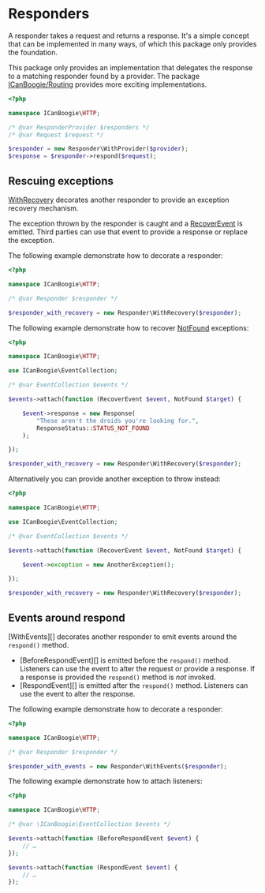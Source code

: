 # Responders

A responder takes a request and returns a response. It's a simple concept that can be implemented in many ways, of
which this package only provides the foundation.

This package only provides an implementation that delegates the response to a matching responder found by a provider.
The package [ICanBoogie/Routing][] provides more exciting implementations.

```php
<?php

namespace ICanBoogie\HTTP;

/* @var ResponderProvider $responders */
/* @var Request $request */

$responder = new Responder\WithProvider($provider);
$response = $responder->respond($request);
```

## Rescuing exceptions

[WithRecovery][] decorates another responder to provide an exception recovery mechanism.

The exception thrown by the responder is caught and a [RecoverEvent][] is emitted. Third parties can
use that event to provide a response or replace the exception.

The following example demonstrate how to decorate a responder:

```php
<?php

namespace ICanBoogie\HTTP;

/* @var Responder $responder */

$responder_with_recovery = new Responder\WithRecovery($responder);
```

The following example demonstrate how to recover [NotFound][] exceptions:

```php
<?php

namespace ICanBoogie\HTTP;

use ICanBoogie\EventCollection;

/* @var EventCollection $events */

$events->attach(function (RecoverEvent $event, NotFound $target) {

    $event->response = new Response(
        "These aren't the droids you're looking for.",
        ResponseStatus::STATUS_NOT_FOUND
    );

});

$responder_with_recovery = new Responder\WithRecovery($responder);
```

Alternatively you can provide another exception to throw instead:

```php
<?php

namespace ICanBoogie\HTTP;

use ICanBoogie\EventCollection;

/* @var EventCollection $events */

$events->attach(function (RecoverEvent $event, NotFound $target) {

    $event->exception = new AnotherException();

});

$responder_with_recovery = new Responder\WithRecovery($responder);
```


## Events around respond

[WithEvents][] decorates another responder to emit events around the `respond()` method.

- [BeforeRespondEvent][] is emitted before the `respond()` method. Listeners can use the event to
  alter the request or provide a response. If a response is provided the `respond()` method is *not*
  invoked.
- [RespondEvent][] is emitted after the `respond()` method. Listeners can use the event to alter the
  response.

The following example demonstrate how to decorate a responder:

```php
<?php

namespace ICanBoogie\HTTP;

/* @var Responder $responder */

$responder_with_events = new Responder\WithEvents($responder);
```

The following example demonstrate how to attach listeners:

```php
<?php

namespace ICanBoogie\HTTP;

/* @var \ICanBoogie\EventCollection $events */

$events->attach(function (BeforeRespondEvent $event) {
    // …
});

$events->attach(function (RespondEvent $event) {
    // …
});
```




[ICanBoogie/Routing]: https://github.com/ICanBoogie/Routing
[WithRecovery]: ../lib/Responder/WithRecovery.php
[RecoverEvent]: ../lib/RecoverEvent.php
[NotFound]: ../lib/NotFound.php
